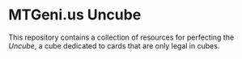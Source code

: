 # MTGeni.us Uncube

This repository contains a collection of resources for perfecting the _Uncube_, a cube dedicated to cards that are only legal in cubes.
